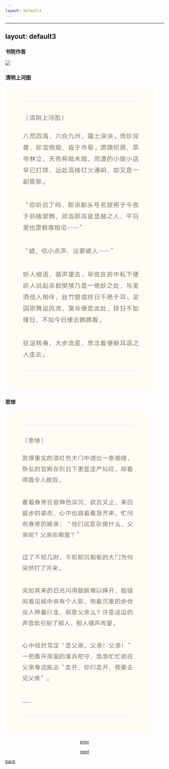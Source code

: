 ```yaml
---
layout: default3
---
```


---
layout: default3
---

### 书院作答

![](https://raw.githubusercontent.com/UserT2019/UserT2019.github.io/master/assets/img/syzd.png)

### 清明上河图

![](https://raw.githubusercontent.com/UserT2019/UserT2019.github.io/master/assets/img/qmsht.png)

### 思悼

![](https://raw.githubusercontent.com/UserT2019/UserT2019.github.io/master/assets/img/sd.png)



<p style="text-align:center"><a href="./zx-mtxct.html">prev</a></p>

<p style="text-align:center"><a href="./rs.html">next</a></p>

[back](./my-page.html)


